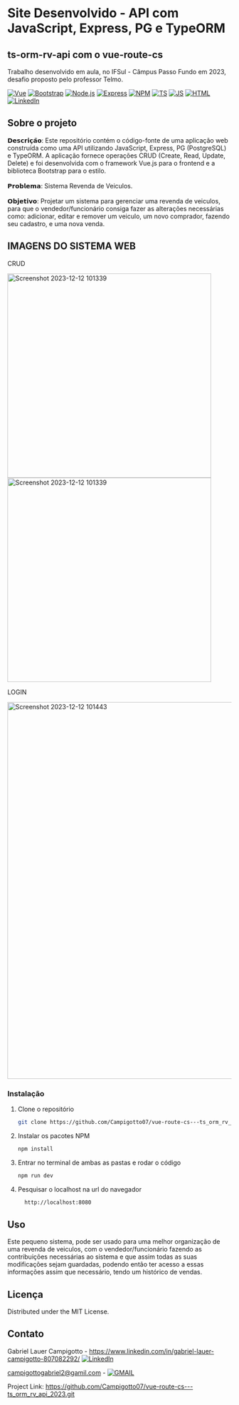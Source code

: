 #                           Site Desenvolvido - API com JavaScript, Express, PG e TypeORM 
##                                       ts-orm-rv-api com o vue-route-cs 
Trabalho desenvolvido em aula, no IFSul - Câmpus Passo Fundo em 2023, desafio proposto pelo professor Telmo.

[![Vue][Vue.js]][Vue-url]
[![Bootstrap][Bootstrap.com]][Bootstrap-url]
[![Node.js](https://custom-icon-badges.demolab.com/badge/-Node.js-339933?style=for-the-badge&logo=node.js&logoColor=white)](https://nodejs.org/)
[![Express](https://custom-icon-badges.demolab.com/badge/-Express-000000?style=for-the-badge&logo=express&logoColor=white)](https://expressjs.com/)
[![NPM](https://img.shields.io/badge/npm-CB3837?style=for-the-badge&logo=npm&logoColor=white)](https://npm.com/)
[![TS](https://img.shields.io/badge/ts--node-3178C6?style=for-the-badge&logo=ts-node&logoColor=white)](https://typescript.com/)
[![JS](https://img.shields.io/badge/JavaScript-323330?style=for-the-badge&logo=javascript&logoColor=F7DF1E)](https://javascript.com/)
[![HTML](https://img.shields.io/badge/HTML5-E34F26?style=for-the-badge&logo=html5&logoColor=white)](https://html.com/)
[![LinkedIn](https://img.shields.io/badge/LinkedIn-0077B5?style=for-the-badge&logo=linkedin&logoColor=white)](www.linkedin.com/in/alan-hoffmann-dos-santos-642033216)

<!-- ABOUT THE PROJECT -->
## Sobre o projeto  
𝗗𝗲𝘀𝗰𝗿𝗶𝗰̧𝗮̃𝗼: Este repositório contém o código-fonte de uma aplicação web construída como uma API utilizando JavaScript, Express, PG (PostgreSQL) e TypeORM. A aplicação fornece operações CRUD (Create, Read, Update, Delete) e foi desenvolvida com o framework Vue.js para o frontend e a biblioteca Bootstrap para o estilo. <br><br>
𝗣𝗿𝗼𝗯𝗹𝗲𝗺𝗮: Sistema Revenda de Veiculos. <br><br>
𝗢𝗯𝗷𝗲𝘁𝗶𝘃𝗼: Projetar um sistema para gerenciar uma revenda de veiculos, para que o vendedor/funcionário consiga fazer as alterações necessárias como: adicionar, editar e remover um veiculo, um novo comprador, fazendo seu cadastro, e uma nova venda.


<!-- IMAGENS -->
## IMAGENS DO SISTEMA WEB
CRUD

<img width="458" alt="Screenshot 2023-12-12 101339" src="https://github.com/AlanHoff5/vue-rote-ts-orm/assets/77331153/7d3d9d08-ce59-411f-b415-c1ad8bbb5deb">
<img width="458" alt="Screenshot 2023-12-12 101339" src="https://github.com/Campigotto07/vue-rote-ts-orm/assets/77331153/7d3d9d08-ce59-411f-b415-c1ad8bbb5deb">

LOGIN

<img width="845" alt="Screenshot 2023-12-12 101443" src="https://github.com/AlanHoff5/vue-rote-ts-orm/assets/77331153/bbe17e71-8620-4ded-88bd-273b5d6af665">


### Instalação

1. Clone o repositório
   ```sh
   git clone https://github.com/Campigotto07/vue-route-cs---ts_orm_rv_api_2023.git
   ```
2. Instalar os pacotes NPM 
   ```sh
   npm install
   ```
3. Entrar no terminal de ambas as pastas e rodar o código
   ```sh
   npm run dev
   ```
4. Pesquisar o localhost na url do navegador
   ```bash
     http://localhost:8080
   ```


<!-- USO EXAMPLES -->
## Uso

Este pequeno sistema, pode ser usado para uma melhor organização de uma revenda de veiculos, com o vendedor/funcionário fazendo as contribuições necessárias ao sistema e que assim todas as suas modificações sejam guardadas, podendo então ter acesso a essas informações assim que necessário, tendo um histórico de vendas.


<!-- LICENÇA -->
## Licença

Distributed under the MIT License.

<!-- CONTATO -->
## Contato

Gabriel Lauer Campigotto - https://www.linkedin.com/in/gabriel-lauer-campigotto-807082292/   [![LinkedIn](https://img.shields.io/badge/LinkedIn-0077B5?style=for-the-badge&logo=linkedin&logoColor=white)](https://www.linkedin.com/in/gabriel-lauer-campigotto-807082292/)

campigottogabriel2@gamil.com -   [![GMAIL](https://img.shields.io/badge/Gmail-D14836?style=for-the-badge&logo=gmail&logoColor=white)](campigottogabriel2@gmail.com)


Project Link: https://github.com/Campigotto07/vue-route-cs---ts_orm_rv_api_2023.git


<!-- MARKDOWN LINKS & IMAGES -->
<!-- https://www.markdownguide.org/basic-syntax/#reference-style-links -->
[contributors-shield]: https://img.shields.io/github/contributors/github_username/repo_name.svg?style=for-the-badge
[contributors-url]: https://github.com/github_username/repo_name/graphs/contributors
[forks-shield]: https://img.shields.io/github/forks/github_username/repo_name.svg?style=for-the-badge
[forks-url]: https://github.com/github_username/repo_name/network/members
[stars-shield]: https://img.shields.io/github/stars/github_username/repo_name.svg?style=for-the-badge
[stars-url]: https://github.com/github_username/repo_name/stargazers
[issues-shield]: https://img.shields.io/github/issues/github_username/repo_name.svg?style=for-the-badge
[issues-url]: https://github.com/github_username/repo_name/issues
[license-shield]: https://img.shields.io/github/license/github_username/repo_name.svg?style=for-the-badge
[license-url]: https://github.com/github_username/repo_name/blob/master/LICENSE.txt
[linkedin-shield]: https://img.shields.io/badge/-LinkedIn-black.svg?style=for-the-badge&logo=linkedin&colorB=555
[linkedin-url]: https://linkedin.com/in/linkedin_username
[product-screenshot]: images/screenshot.png
[Next.js]: https://img.shields.io/badge/next.js-000000?style=for-the-badge&logo=nextdotjs&logoColor=white
[Next-url]: https://nextjs.org/
[React.js]: https://img.shields.io/badge/React-20232A?style=for-the-badge&logo=react&logoColor=61DAFB
[React-url]: https://reactjs.org/
[Vue.js]: https://img.shields.io/badge/Vue.js-35495E?style=for-the-badge&logo=vuedotjs&logoColor=4FC08D
[Vue-url]: https://vuejs.org/
[Angular.io]: https://img.shields.io/badge/Angular-DD0031?style=for-the-badge&logo=angular&logoColor=white
[Angular-url]: https://angular.io/
[Svelte.dev]: https://img.shields.io/badge/Svelte-4A4A55?style=for-the-badge&logo=svelte&logoColor=FF3E00
[Svelte-url]: https://svelte.dev/
[Laravel.com]: https://img.shields.io/badge/Laravel-FF2D20?style=for-the-badge&logo=laravel&logoColor=white
[Laravel-url]: https://laravel.com
[Bootstrap.com]: https://img.shields.io/badge/Bootstrap-563D7C?style=for-the-badge&logo=bootstrap&logoColor=white
[Bootstrap-url]: https://getbootstrap.com
[JQuery.com]: https://img.shields.io/badge/jQuery-0769AD?style=for-the-badge&logo=jquery&logoColor=white
[JQuery-url]: https://jquery.com 

